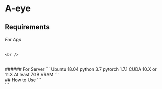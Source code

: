 # A-eye

## Requirements
###### For App
```
<br />
```
<br />
###### For Server
```
Ubuntu 18.04 
python 3.7
pytorch 1.7.1 
CUDA 10.X or 11.X
At least 7GB VRAM
```
<br />
## How to Use
```
<br />
```
